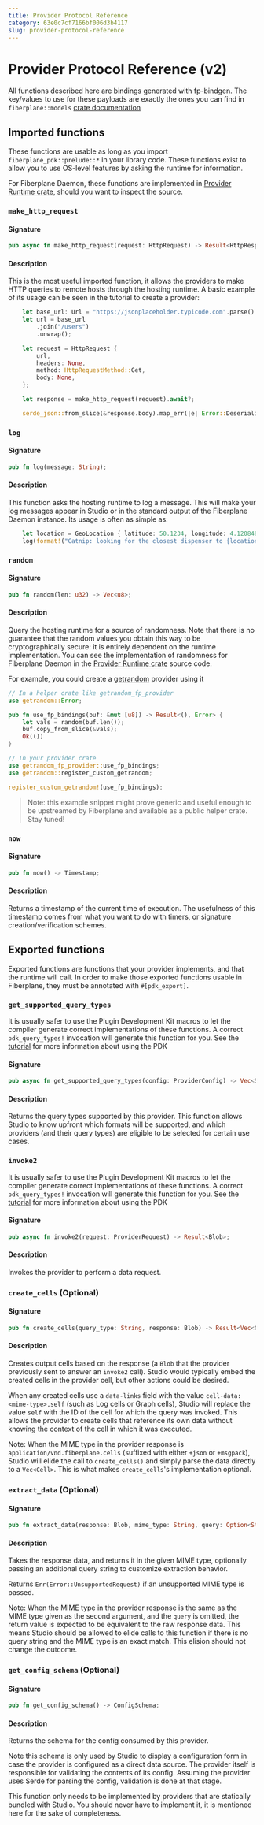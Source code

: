 ```yaml
---
title: Provider Protocol Reference
category: 63e0c7cf7166bf006d3b4117
slug: provider-protocol-reference
---
```


# Provider Protocol Reference (v2)

All functions described here are bindings generated with fp-bindgen.
The key/values to use for these payloads are exactly the ones you
can find in `fiberplane::models` [crate documentation](https://docs.rs/fiberplane-models/latest/fiberplane-models)

## Imported functions

These functions are usable as long as you import `fiberplane_pdk::prelude::*` in
your library code. These functions exist to allow you to use OS-level features by
asking the runtime for information.

For Fiberplane Daemon, these functions are implemented in [Provider Runtime
crate](https://github.com/fiberplane/fiberplane-rs/blob/main/fiberplane-provider-protocol/fiberplane-provider-runtime/src/spec/mod.rs),
should you want to inspect the source.

### `make_http_request`

#### Signature

```rust
pub async fn make_http_request(request: HttpRequest) -> Result<HttpResponse, HttpRequestError>;
```

#### Description

This is the most useful imported function, it allows the providers to make HTTP queries to
remote hosts through the hosting runtime. A basic example of its usage can be seen in the
tutorial to create a provider:

```rust
    let base_url: Url = "https://jsonplaceholder.typicode.com".parse().unwrap();
    let url = base_url
        .join("/users")
        .unwrap();

    let request = HttpRequest {
        url,
        headers: None,
        method: HttpRequestMethod::Get,
        body: None,
    };

    let response = make_http_request(request).await?;

    serde_json::from_slice(&response.body).map_err(|e| Error::Deserialization { message: format!("Could not deserialize payload: {e:?}") })
```

### `log`

#### Signature

```rust
pub fn log(message: String);
```

#### Description

This function asks the hosting runtime to log a message. This will make your log
messages appear in Studio or in the standard output of the Fiberplane Daemon
instance. Its usage is often as simple as:

```rust
    let location = GeoLocation { latitude: 50.1234, longitude: 4.12084837 };
    log(format!("Catnip: looking for the closest dispenser to {location:?} now..."));
```

### `random`

#### Signature

```rust
pub fn random(len: u32) -> Vec<u8>;
```

#### Description

Query the hosting runtime for a source of randomness. Note that there is no
guarantee that the random values you obtain this way to be cryptographically
secure: it is entirely dependent on the runtime implementation. You can see the
implementation of randomness for Fiberplane Daemon in the [Provider Runtime
crate](https://github.com/fiberplane/fiberplane-rs/blob/6679fbd0f1cbdac7c57422ae699e12bb35bed71b/fiberplane-provider-protocol/fiberplane-provider-runtime/src/spec/mod.rs#L116)
source code.

For example, you could create a
[getrandom](https://docs.rs/getrandom/latest/getrandom/macro.register_custom_getrandom.html#writing-a-custom-getrandom-implementation) provider using it

```rust
// In a helper crate like getrandom_fp_provider
use getrandom::Error;

pub fn use_fp_bindings(buf: &mut [u8]) -> Result<(), Error> {
    let vals = random(buf.len());
    buf.copy_from_slice(&vals);
    Ok(())
}

// In your provider crate
use getrandom_fp_provider::use_fp_bindings;
use getrandom::register_custom_getrandom;

register_custom_getrandom!(use_fp_bindings);
```

> Note: this example snippet might prove generic and useful enough to be upstreamed
  by Fiberplane and available as a public helper crate. Stay tuned!

### `now`

#### Signature

```rust
pub fn now() -> Timestamp;
```

#### Description

Returns a timestamp of the current time of execution. The usefulness of this
timestamp comes from what you want to do with timers, or signature
creation/verification schemes.

## Exported functions

Exported functions are functions that your provider implements, and that the
runtime will call. In order to make those exported functions usable in Fiberplane,
they must be annotated with `#[pdk_export]`.

### `get_supported_query_types`

It is usually safer to use the Plugin Development Kit macros to let the compiler
generate correct implementations of these functions. A correct `pdk_query_types!`
invocation will generate this function for you. See the
[tutorial](doc:create-a-provider) for more information about using the PDK

#### Signature

```rust
pub async fn get_supported_query_types(config: ProviderConfig) -> Vec<SupportedQueryType>;
```

#### Description

Returns the query types supported by this provider.
This function allows Studio to know upfront which formats will be
supported, and which providers (and their query types) are eligible to
be selected for certain use cases.

### `invoke2`

It is usually safer to use the Plugin Development Kit macros to let the compiler
generate correct implementations of these functions. A correct `pdk_query_types!`
invocation will generate this function for you. See the
[tutorial](doc:create-a-provider) for more information about using the PDK

#### Signature

```rust
pub async fn invoke2(request: ProviderRequest) -> Result<Blob>;
```

#### Description

Invokes the provider to perform a data request.

### `create_cells` (Optional)

#### Signature

```rust
pub fn create_cells(query_type: String, response: Blob) -> Result<Vec<Cell>>;
```

#### Description

Creates output cells based on the response (a `Blob` that the provider
previously sent to answer an `invoke2` call).
Studio would typically embed the created cells in the provider cell,
but other actions could be desired.

When any created cells use a `data-links` field with the value
`cell-data:<mime-type>,self` (such as Log cells or Graph cells),
Studio will replace the value `self` with
the ID of the cell for which the query was invoked. This allows the
provider to create cells that reference its own data without knowing the
context of the cell in which it was executed.

Note: When the MIME type in the provider response is
`application/vnd.fiberplane.cells` (suffixed with either `+json` or
`+msgpack`), Studio will elide the call to `create_cells()` and simply
parse the data directly to a `Vec<Cell>`. This is what makes
`create_cells`'s implementation optional.

### `extract_data` (Optional)

#### Signature

```rust
pub fn extract_data(response: Blob, mime_type: String, query: Option<String>) -> Result<Blob>;
```

#### Description

Takes the response data, and returns it in the given MIME type,
optionally passing an additional query string to customize extraction
behavior.

Returns `Err(Error::UnsupportedRequest)` if an unsupported MIME type is
passed.

Note: When the MIME type in the provider response is the same as the
MIME type given as the second argument, and the `query` is omitted, the
return value is expected to be equivalent to the raw response data. This
means Studio should be allowed to elide calls to this function if there
is no query string and the MIME type is an exact match. This elision
should not change the outcome.

### `get_config_schema` (Optional)

#### Signature

```rust
pub fn get_config_schema() -> ConfigSchema;
```

#### Description

Returns the schema for the config consumed by this provider.

Note this schema is only used by Studio to display a configuration form
in case the provider is configured as a direct data source. The provider
itself is responsible for validating the contents of its config.
Assuming the provider uses Serde for parsing the config, validation is
done at that stage.

This function only needs to be implemented by providers that are
statically bundled with Studio. You should never have to implement it,
it is mentioned here for the sake of completeness.

